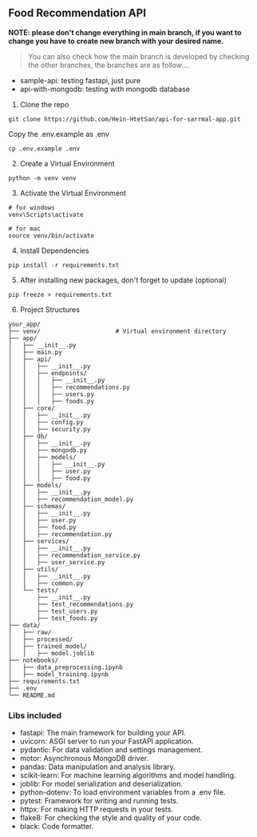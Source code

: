 ## Food Recommendation API

**NOTE: please don't change everything in main branch, if you want to change you have to create new branch with your desired name.**

> You can also check how the main branch is developed by checking the other branches, the branches are as follow....
- sample-api: testing fastapi, just pure
- api-with-mongodb: testing with mongodb database


1. Clone the repo

```git
git clone https://github.com/Hein-HtetSan/api-for-sarrmal-app.git
```

Copy the .env.example as .env
```git
cp .env.example .env
```

2. Create a Virtual Environment

```shell
python -m venv venv
```

3. Activate the Virtual Environment

```shell
# for windows
venv\Scripts\activate

# for mac
source venv/bin/activate
```

4. Install Dependencies

```shell
pip install -r requirements.txt
```

5. After installing new packages, don't forget to update (optional)

```shell
pip freeze > requirements.txt
```

6. Project Structures

```mermaid
your_app/
├── venv/                     # Virtual environment directory
├── app/
│   ├── __init__.py
│   ├── main.py
│   ├── api/
│   │   ├── __init__.py
│   │   ├── endpoints/
│   │   │   ├── __init__.py
│   │   │   ├── recommendations.py
│   │   │   ├── users.py
│   │   │   ├── foods.py
│   ├── core/
│   │   ├── __init__.py
│   │   ├── config.py
│   │   ├── security.py
│   ├── db/
│   │   ├── __init__.py
│   │   ├── mongodb.py
│   │   ├── models/
│   │   │   ├── __init__.py
│   │   │   ├── user.py
│   │   │   ├── food.py
│   ├── models/
│   │   ├── __init__.py
│   │   ├── recommendation_model.py
│   ├── schemas/
│   │   ├── __init__.py
│   │   ├── user.py
│   │   ├── food.py
│   │   ├── recommendation.py
│   ├── services/
│   │   ├── __init__.py
│   │   ├── recommendation_service.py
│   │   ├── user_service.py
│   ├── utils/
│   │   ├── __init__.py
│   │   ├── common.py
│   └── tests/
│       ├── __init__.py
│       ├── test_recommendations.py
│       ├── test_users.py
│       ├── test_foods.py
├── data/
│   ├── raw/
│   ├── processed/
│   ├── trained_model/
│   │   ├── model.joblib
├── notebooks/
│   ├── data_preprocessing.ipynb
│   ├── model_training.ipynb
├── requirements.txt
├── .env
└── README.md
 ```

### Libs included

- fastapi: The main framework for building your API.
- uvicorn: ASGI server to run your FastAPI application.
- pydantic: For data validation and settings management.
- motor: Asynchronous MongoDB driver.
- pandas: Data manipulation and analysis library.
- scikit-learn: For machine learning algorithms and model handling.
- joblib: For model serialization and deserialization.
- python-dotenv: To load environment variables from a .env file.
- pytest: Framework for writing and running tests.
- httpx: For making HTTP requests in your tests.
- flake8: For checking the style and quality of your code.
- black: Code formatter.
